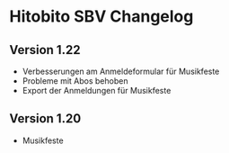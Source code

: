 # Hitobito SBV Changelog

## Version 1.22

* Verbesserungen am Anmeldeformular für Musikfeste
* Probleme mit Abos behoben
* Export der Anmeldungen für Musikfeste

## Version 1.20

* Musikfeste
